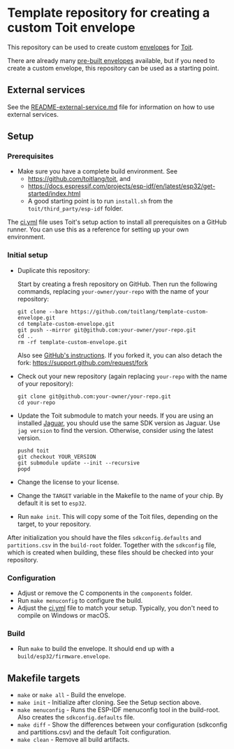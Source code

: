 # Template repository for creating a custom Toit envelope

This repository can be used to create custom [envelopes](https://docs.toit.io/tutorials/containers)
for [Toit](https://toitlang.org/).

There are already many [pre-built envelopes](https://github.com/toitlang/envelopes) available, but
if you need to create a custom envelope, this repository can be used as a starting point.

## External services

See the [README-external-service.md](README-external-service.md) file for information on how to use external services.

## Setup

### Prerequisites
* Make sure you have a complete build environment. See
  - https://github.com/toitlang/toit, and
  - https://docs.espressif.com/projects/esp-idf/en/latest/esp32/get-started/index.html
  - A good starting point is to run `install.sh` from the `toit/third_party/esp-idf` folder.

The [ci.yml](.github/workflows/ci.yml) file uses Toit's setup action to install all prerequisites
on a GitHub runner. You can use this as a reference for setting up your own environment.

### Initial setup

* Duplicate this repository:

  Start by creating a fresh repository on GitHub. Then run the following
  commands, replacing `your-owner/your-repo` with the name of your repository:

  ``` shell
  git clone --bare https://github.com/toitlang/template-custom-envelope.git
  cd template-custom-envelope.git
  git push --mirror git@github.com:your-owner/your-repo.git
  cd ..
  rm -rf template-custom-envelope.git
  ```

  Also see [GitHub's instructions](https://docs.github.com/en/repositories/creating-and-managing-repositories/duplicating-a-repository).
  If you forked it, you can also detach the fork: https://support.github.com/request/fork

* Check out your new repository (again replacing `your-repo` with the name of your repository):

  ``` shell
  git clone git@github.com:your-owner/your-repo.git
  cd your-repo
  ```

* Update the Toit submodule to match your needs.
  If you are using an installed [Jaguar](https://github.com/toitlang/jaguar), you
  should use the same SDK version as Jaguar. Use `jag version` to find the version.
  Otherwise, consider using the latest version.

  ``` shell
  pushd toit
  git checkout YOUR_VERSION
  git submodule update --init --recursive
  popd
  ```

* Change the license to your license.
* Change the `TARGET` variable in the Makefile to the name of your chip. By default it is set to `esp32`.
* Run `make init`. This will copy some of the Toit files, depending on the target, to your repository.

After initialization you should have the files `sdkconfig.defaults` and `partitions.csv` in the `build-root`
folder. Together with the `sdkconfig` file, which is created when building, these files should be
checked into your repository.

### Configuration
* Adjust or remove the C components in the `components` folder.
* Run `make menuconfig` to configure the build.
* Adjust the [ci.yml](.github/workflows/ci.yml) file to match your setup. Typically, you don't need
  to compile on Windows or macOS.

### Build
* Run `make` to build the envelope. It should end up with a `build/esp32/firmware.envelope`.

## Makefile targets
- `make` or `make all` - Build the envelope.
- `make init` - Initialize after cloning. See the Setup section above.
- `make menuconfig` - Runs the ESP-IDF menuconfig tool in the build-root. Also creates the `sdkconfig.defaults` file.
- `make diff` - Show the differences between your configuration (sdkconfig and partitions.csv) and the default Toit configuration.
- `make clean` - Remove all build artifacts.
